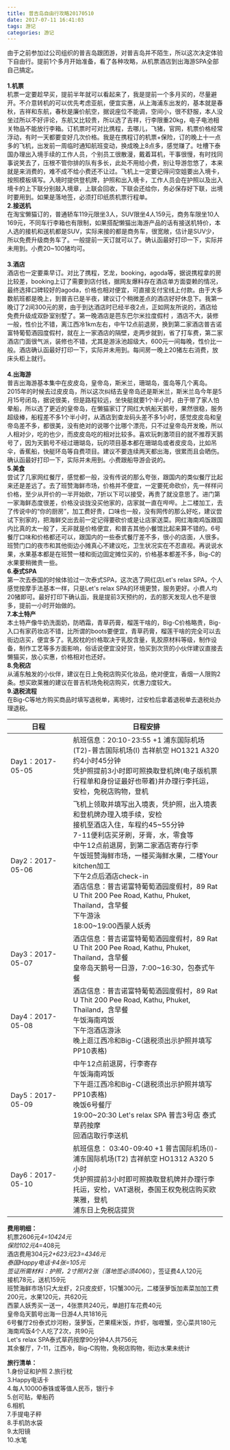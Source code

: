 ```yaml
---
title: 普吉岛自由行攻略20170510
date: 2017-07-11 16:41:03
tags: 游记
categories: 游记
---
```


由于之前参加过公司组织的普吉岛跟团游，对普吉岛并不陌生，所以这次决定体验下自由行。提前1个多月开始准备，看了各种攻略，从机票酒店到出海游SPA全部自己搞定。</br>  
**1.机票**  
机票一定要趁早买，提前半年就可以看起来了，我是提前一个多月买的，尽量避开。不介意转机的可以优先考虑亚航，便宜实惠，从上海浦东出发的，基本就是春秋，吉祥和东航，春秋是廉价航空，据说座位不能调，空间小，很不舒服，本人没坐过所以不好评论，东航又比较贵，所以选了吉祥，行李限重20kg，电子电池相关物品不能放行李箱。订机票时可对比携程，去哪儿，飞猪，官网，机票价格经常浮动，有时一天都要变好几次价格。我是在携程订的机票+保险，订的晚上十一点多的飞机，出发前一周临时通知航班变动，换成晚上8点多，感觉赚了。<!-- more -->吐槽下泰国办理出入境手续的工作人员，个别员工很散漫，戴着耳机，干事很慢，有时找同事说笑去了，压根不管你排的队有多长，此处不用给小费，别让导游忽悠了，本来就是来消费的，难不成不给小费还不让过。飞机上一定要记得问空姐要出入境卡，按照模板填写。入境时提供登机牌，护照和出入境卡，工作人员会在护照以及出入境卡的上下联分别敲入境章，上联会回收，下联会还给你，务必保存好下联，出境时要用到。如果是落地签，必须打印纸质机票行程单。</br>
**2.接送机**  
在淘宝懒猫订的，普通轿车119元限坐3人，SUV限坐4人159元，商务车限坐10人169元，不同车行李箱也有限制，如果搭配懒猫出海游产品的话有接送机特价，本人选的接机和送机都是SUV，实际来接的都是商务车，很宽敞，估计是SUV少，所以免费升级商务车了。一般提前一天订就可以了。确认函最好打印一下，实际并未用到。小费20~100猪均可。</br>  
**3.酒店**  
酒店也一定要乘早订。对比了携程，艺龙，booking，agoda等，据说携程拿的房比较差，booking上订了需要到店付钱，据网友爆料存在酒店单方面耍赖的情况，最终选择口碑较好的agoda，价格也相对便宜，可直接支付宝线上付款。由于大多数航班都是晚上，到普吉已是半夜，建议订个稍微差点的酒店好好休息下。我第一晚订了2间300元的房，由于到达酒店时已经半夜2点，正如网友所说的，酒店给免费升级成双卧室别墅了。第一晚酒店是芭东巴尔米拉度假村 ，酒店不大，装修一般，性价比不错，离江西冷1km左右，中午12点前退房，换到第二家酒店普吉诺富特葡萄酒园度假村，就在上一家酒店的隔壁，走两步就到，省了打车费，第二家酒店门面很气派，装修也不错，尤其是游泳池超级大，600元一间每晚，性价比一般。酒店确认函最好打印一下，实际并未用到。每间房一晚上20猪左右消费，放床头柜上就行。</br>  
**4.出海游**  
普吉出海游基本集中在皮皮岛，皇帝岛，斯米兰，珊瑚岛，蛋岛等几个离岛。2015年的时候去过皮皮岛，所以这次纠结去皇帝岛还是斯米兰，斯米兰岛今年是5月15号闭岛，据说很美，但是路程较远，坐快艇就要1个半小时，由于带了家人怕晕船，所以选了更近的皇帝岛，在懒猫家订了网红大帆船天鹅号，果然很稳，服务超级棒，船程差不多1个半小时，从酒店到查龙码头差不多1小时，感觉皮皮岛和皇帝岛差不多，都很美，没有绝对的说哪个比哪个漂亮，只不过皇帝岛开发晚，所以人相对少，吃的也少，而皮皮岛吃的相对比较多。喜欢玩刺激项目的就不推荐天鹅号了，因为天鹅号不经过珊瑚岛，玩的项目基本都在珊瑚岛或者皮皮岛，比如吊伞，香蕉船，快艇环岛等自费项目。建议不要连续两天都出海，很累而且会晒伤。确认函最好打印一下，实际并未用到。小费跟船导游会说的。</br>
**5.美食**  
尝试了几家网红餐厅，感觉都一般，没有传说的那么夸张，跟国内的类似餐厅比起来还是差远了。去了班赞海鲜市场，价格并不便宜，一定要死命砍价，先一样样问价格，至少从开价的一半开始砍，7折以下可以接受，再贵了就没意思了。进门第一家海鲜态度很差，价格没谈拢没买他家的，店家就一直在哔哔。上二楼加工，去了传说中的“你的厨房”，加工费好贵，口味也一般，没有网传的那么好吃，建议尝试下别家的，把海鲜交出去前一定记得要砍价或是让店家送菜。网红海南鸡饭跟国内比真的太一般了，无非就是价格便宜，和普吉其他小餐馆比起来算不错的。6号餐厅口味和价格都还可以，跟国内的一些泰式餐厅差不多，很小的店面，人很多。班赞门口的夜市和其他街边小摊真心不建议吃，卫生状况实在不忍直视。再说说水果，水果基本都是在班赞一楼和街边固定摊位买的，价格基本都差不多，Big-C的水果要稍微贵一些。</br>
**6.泰式SPA**  
第一次去泰国的时候体验过一次泰式SPA，这次选了网红店Let's relax SPA，个人感觉按摩手法基本一样，只是Let's relax SPA的环境更赞，服务更好。小费人均20猪即可。最好打印下确认函，我是提前3天预约的，去的那天发现人也不是很多，提前一小时开始做的。</br>
**7.本土特产**  
本土特产像牛奶洗面奶，防晒霜，青草药膏，榴莲干啥的，Big-C价格略贵，Big-入口有家药妆店不错，比所谓的boots要便宜，青草药膏，榴莲干啥的完全可以去街边店买，便宜多了。乳胶枕的价格取决于乳胶含量，乳胶原材料等级，制作设备，制作工艺等多方面影响，俗话说便宜没好货，怕买到次货的小伙伴建议直接去懒猫买，放心实惠，价格相对也还好。</br>
**8.免税店**  
从浦东触发的小伙伴，建议在日上免税店购买化妆品，绝对便宜，香烟一人限购2条。想买欧莱雅的建议在普吉机场免税店购买，优惠力度较大。</br>
**9.退税流程**  
在Big-C等地方购买商品时填写退税单，离境时，过安检后拿着退税单去退税处办理退税。</br>

<style>
table th:first-of-type {
    width: 130px;
}
</style>

日程|日程安排
----|----
Day1：2017-05-05 | 航班信息：20:10-23:55  +1  浦东国际机场(T2)-普吉国际机场(I)  吉祥航空 HO1321  A320  约4小时45分钟</br>凭护照提前3小时即可照换取登机牌(电子版机票行程单和身份证最好也带着)并办理行李托运，安检，免税店购物，登机
Day2：2017-05-06 | 飞机上领取并填写出入境表，凭护照，出入境表和登机牌办理入境手续，安检</br>接机至酒店入住，车程约45~55分钟</br>7-11便利店买牙刷，牙膏，水，零食等</br>中午12点前退房，到第二家酒店寄存行李</br>午饭班赞海鲜市场，一楼买海鲜水果，二楼Your kitchen加工</br>下午2点后酒店check-in</br>酒店信息：普吉诺富特葡萄酒园度假村，89 Rat U Thit 200 Pee Road, Kathu, Phuket, Thailand，含早餐</br>下午游泳</br>18:00~19:00西蒙人妖秀
Day3：2017-05-07 | 酒店信息：普吉诺富特葡萄酒园度假村，89 Rat U Thit 200 Pee Road, Kathu, Phuket, Thailand，含早餐</br>皇帝岛天鹅号一日游，7:00~16:30，包泰式午餐
Day4：2017-05-08|酒店信息：普吉诺富特葡萄酒园度假村，89 Rat U Thit 200 Pee Road, Kathu, Phuket, Thailand，含早餐</br>午饭海南鸡饭</br>下午泡酒店游泳</br>晚上逛江西冷和Big-C(退税须出示护照并填写PP10表格)
Day5：2017-05-09|中午12点前退房，行李寄存</br>午饭海南鸡饭</br>下午逛江西冷和Big-C(退税须出示护照并填写PP10表格)</br>晚饭6号餐厅</br>19:00~20:30 Let's relax SPA 普吉3号店 泰式草药按摩</br>回酒店取行李送机
Day6：2017-05-10|航班信息： 03:40-09:40 +1   普吉国际机场(I)-浦东国际机场(T2)   吉祥航空 HO1312  A320   5小时</br>凭护照提前3小时即可照换取登机牌并办理行李托运，安检，VAT退税，泰国王权免税店购买欧莱雅，登机</br>浦东日上免税店提货

**费用明细：**  
机票2606元*4=10424元  
保险102元*4=408元  
酒店费用304元*2+623元*2*3=4346元  
泰国Happy电话卡4张=105元  
签证所需材料：护照，2寸照片2张（落地签必须40*60），签证费4人120元  
接机78元，送机159元  
班赞海鲜市场1只大龙虾，2只皮皮虾，1只蟹300元，二楼菠萝饭加素菜加加工费200元，水果120元，共620元  
西蒙人妖秀买一送一，4张票共240元，单趟打车花费40元  
皇帝岛天鹅号出海一日游4人共1816元  
6号餐厅2份泰式炒河粉，菠萝饭，芒果糯米饭，炸虾，咖喱蟹，空心菜共180元  
海南鸡饭4个人吃了2次，共90元  
Let's relax SPA泰式草药按摩90分钟4人共756元  
其余餐厅，7-11，江西冷，Big-C购物，免税店购物，街边水果未统计  

**旅行清单：**  
1.身份证和护照
2.旅行枕  
3.Happy电话卡  
4.每人10000泰铢或等值人民币，银行卡  
5.创可贴，晕船药  
6.相机  
7.手提电子秤  
8.手机防水袋  
9.太阳镜  
10.水笔
